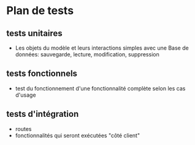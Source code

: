 # Plan de tests

## tests unitaires
- Les objets du modèle et leurs interactions simples avec une Base de données: sauvegarde, lecture, modification, suppression

## tests fonctionnels
- test du fonctionnement d'une fonctionnalité complète selon les cas d'usage

## tests d'intégration
- routes
- fonctionnalités qui seront exécutées "côté client"